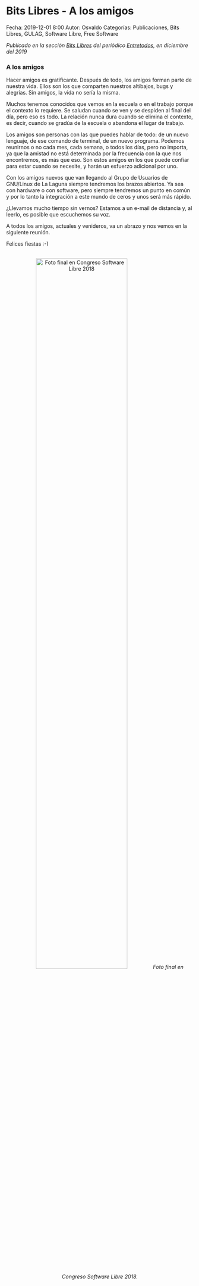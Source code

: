 Bits Libres - A los amigos
==================================

Fecha: 2019-12-01 8:00
Autor: Osvaldo
Categorías: Publicaciones, Bits Libres, GULAG, Software Libre, Free Software

_Publicado en la sección [Bits Libres](http://www.gulag.org.mx/revista/2016-05-10-Bits-Libres.html) del periódico [Entretodos](http://periodicoentretodos.com/), en diciembre del 2019_

<!-- break -->

### A los amigos

Hacer amigos es gratificante. Después de todo, los amigos forman parte de nuestra vida. Ellos son los que comparten nuestros altibajos, bugs y alegrías. Sin amigos, la vida no sería la misma.

Muchos tenemos conocidos que vemos en la escuela o en el trabajo porque el contexto lo requiere. Se saludan cuando se ven y se despiden al final del día, pero eso es todo. La relación nunca dura cuando se elimina el contexto, es decir, cuando se gradúa de la escuela o abandona el lugar de trabajo.

Los amigos son personas con las que puedes hablar de todo: de un nuevo lenguaje, de ese comando de terminal, de un nuevo programa. Podemos reunirnos o no cada mes, cada semana, o todos los días, pero no importa, ya que la amistad no está determinada por la frecuencia con la que nos encontremos, es más que eso. Son estos amigos en los que puede confiar para estar cuando se necesite, y harán un esfuerzo adicional por uno.

Con los amigos nuevos que van llegando al Grupo de Usuarios de GNU/Linux de La Laguna siempre tendremos los brazos abiertos. Ya sea con hardware o con software, pero siempre tendremos un punto en común y por lo tanto la integración a este mundo de ceros y unos será más rápido.

¿Llevamos mucho tiempo sin vernos? Estamos a un e-mail de distancia y, al leerlo, es posible que escuchemos su voz.

A todos los amigos, actuales y venideros, va un abrazo y nos vemos en la siguiente reunión.

Felices fiestas :-)

<br />
<center>
<a class="img-responsive" href="http://www.gulag.org.mx/2018-09-08-resumen-congreso-2018/Gulag-Final.jpg"><img class="img-responsive" style="width:70%;height:auto;margin-right:12px;" src="http://www.gulag.org.mx/2018-09-08-resumen-congreso-2018/Gulag-Final.jpg" alt="Foto final en Congreso Software Libre 2018" width="325" height="250"></a>
<i>Foto final en Congreso Software Libre 2018.</i>
</center>
<br />
